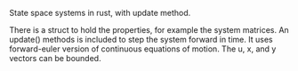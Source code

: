 State space systems in rust, with update method.

There is a struct to hold the properties, for example the system matrices. An update() methods is included to step the system forward in time. It uses forward-euler version of continuous equations of motion. The u, x, and y vectors can be bounded.
